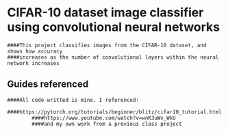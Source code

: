 # CIFAR-10 dataset image classifier using convolutional neural networks

    ####This project classifies images from the CIFAR-10 dataset, and shows how accuracy 
    ####increases as the number of convolutional layers within the neural network increases

## Guides referenced

    ####All code writted is mine. I referenced: 
            ####https://pytorch.org/tutorials/beginner/blitz/cifar10_tutorial.html
            ####https://www.youtube.com/watch?v=wnK3uWv_WkU
            ####and my own work from a previous class project


